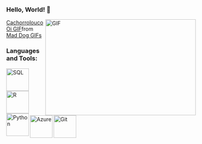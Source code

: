 ### Hello, World! 👋

 <img align="right" alt="GIF" src="https://tenor.com/view/mad-dog-hi-gif-12336961](https://tenor.com/ZVzp.gif)" width="400" height="256" />
 
<div class="tenor-gif-embed" data-postid="12336961" data-share-method="host" data-aspect-ratio="1.1" data-width="100%"><a href="https://tenor.com/view/mad-dog-hi-gif-12336961">Cachorrolouco Oi GIF</a>from <a href="https://tenor.com/search/mad+dog-gifs">Mad Dog GIFs</a></div> <script type="text/javascript" async src="https://tenor.com/embed.js"></script>

### Languages and Tools:

<img align="left" title="SQL" width="60px" src="https://cdn.jsdelivr.net/gh/devicons/devicon/icons/microsoftsqlserver/microsoftsqlserver-plain.svg" />        

<img align="left" title="R" width="60px" src="https://cdn.jsdelivr.net/gh/devicons/devicon/icons/rstudio/rstudio-original.svg" />          

<img align="left" title="Python" width="60px" src="https://cdn.jsdelivr.net/gh/devicons/devicon/icons/python/python-original.svg" /> 

<img align="left" title="Azure" width="60px" src="https://cdn.jsdelivr.net/gh/devicons/devicon/icons/azure/azure-original.svg" />

<img align="left" title="Git" width="60px" src="https://cdn.jsdelivr.net/gh/devicons/devicon/icons/git/git-original.svg" />
          
                   
